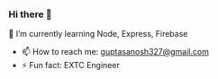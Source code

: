 ### Hi there 👋
🌱 I’m currently learning Node, Express, Firebase
- 📫 How to reach me: guptasanosh327@gmail.com
- ⚡ Fun fact: EXTC Engineer
<!--
**guptasantosh327/guptasantosh327** is a ✨ _special_ ✨ repository because its `README.md` (this file) appears on your GitHub profile.

Here are some ideas to get you started:

- 🔭 I’m currently working on ...
- 🌱 I’m currently learning Node, Express, Firebase
- 👯 I’m looking to collaborate on ...
- 🤔 I’m looking for help with ...
- 💬 Ask me about ...
- 📫 How to reach me: guptasanosh327@gmail.com
- 😄 Pronouns: ...
- ⚡ Fun fact: EXTC Engineer
-->
